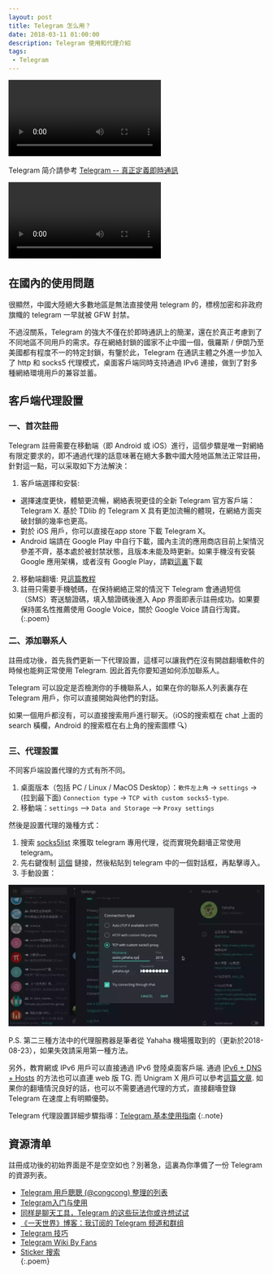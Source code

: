 ```yaml
---
layout: post
title: Telegram 怎么用？
date: 2018-03-11 01:00:00
description: Telegram 使用和代理介紹
tags:
 - Telegram
---
```


<div class="embed-responsive embed-responsive-16by9">
<video src="/media/files/WEBM/telegram.webm" class="embed-responsive-item" controls="controls"></video>
</div>

<!--more-->

Telegram 简介請參考 [Telegram -- 真正定義即時通訊](/Telegram-intro)

<div class="embed-responsive embed-responsive-4by3">
<video src="https://t1.aixinxi.net/o_1cclr3epb1cd539u1195tsj1n1ba.mp4" class="embed-responsive-item" controls="controls"></video>
</div>

## 在國內的使用問題

很顯然，中國大陸絕大多數地區是無法直接使用 telegram 的，標榜加密和非政府旗幟的 telegram 一早就被 GFW 封禁。

不過沒關系，Telegram 的強大不僅在於即時通訊上的簡潔，還在於真正考慮到了不同地區不同用戶的需求。存在網絡封鎖的國家不止中國一個，俄羅斯 / 伊朗乃至美國都有程度不一的特定封鎖，有鑒於此，Telegram 在通訊主體之外進一步加入了 http 和 socks5 代理模式，桌面客戶端同時支持通過 IPv6 連接，做到了對多種網絡環境用戶的兼容並蓄。

## 客戶端代理設置

### 一、首次註冊

Telegram 註冊需要在移動端（即 Android 或 iOS）進行，這個步驟是唯一對網絡有限定要求的，即不通過代理的話意味著在絕大多數中國大陸地區無法正常註冊，針對這一點，可以采取如下方法解決：

1. 客戶端選擇和安裝:
 - 選擇速度更快，體驗更流暢，網絡表現更佳的全新 Telegram 官方客戶端： Telegram X. 基於 TDlib 的 Telegram X 具有更加流暢的體現，在網絡方面突破封鎖的幾率也更高。
 - 對於 iOS 用戶，你可以直接在app store 下載 Telegram X。
 - Android 端請在 Google Play 中自行下載，國內主流的應用商店目前上架情況參差不齊，基本處於被封禁狀態，且版本未能及時更新。如果手機沒有安裝 Google 應用架構，或者沒有 Google Play，請戳[這裏](https://share.weiyun.com/50zxmGI)下載
2. 移動端翻墻: 見[這篇教程](/Android-個人定制篇)
3. 註冊只需要手機號碼，在保持網絡正常的情況下 Telegram 會通過短信（SMS）寄送驗證碼，填入驗證碼後進入 App 界面即表示註冊成功。如果要保持匿名性推薦使用 Google Voice，關於 Google Voice 請自行淘寶。
{:.poem}

### 二、添加聯系人

註冊成功後，首先我們更新一下代理設置，這樣可以讓我們在沒有開啟翻墻軟件的時候也能夠正常使用 Telegram. 因此首先你要知道如何添加聯系人。

Telegram 可以設定是否檢測你的手機聯系人，如果在你的聯系人列表裏存在 Telegram 用戶，你可以直接開始與他們的對話。

如果一個用戶都沒有，可以直接搜索用戶進行聊天。（iOS的搜索框在 chat 上面的 search 橫欄，Android 的搜索框在右上角的搜索圖標 🔍）

### 三、代理設置

不同客戶端設置代理的方式有所不同。

1. 桌面版本（包括 PC / Linux / MacOS Desktop）：`軟件左上角` -> `settings` -> (拉到最下面) `Connection type` -> `TCP with custom socks5-type`.
2. 移動端：`settings` --> `Data and Storage` --> `Proxy settings`

然後是設置代理的幾種方式：

1. 搜索 [socks5list](https://t.me/socks5list) 來獲取 telegram 專用代理，從而實現免翻墻正常使用 telegram。
2. 先右鍵復制 [這個](tg://socks?server=socks5-a.yahaha.win&port=2019&user=yahaha.us&pass=yahaha.us) 鏈接，然後粘貼到 telegram 中的一個對話框，再點擊導入。
3. 手動設置：

![](/media/files/WEBP/proxy.webp)

P.S. 第二三種方法中的代理服務器是筆者從 Yahaha 機場獲取到的（更新於2018-08-23），如果失效請采用第一種方法。

另外，教育網或 IPv6 用戶可以直接通過 IPv6 登陸桌面客戶端. 通過 [IPv6 + DNS + Hosts](/IPV6-brief) 的方法也可以直連 web 版 TG. 而 Unigram X 用戶可以參考[這篇文章](/Unigram-x). 如果你的翻墻情況良好的話，也可以不需要通過代理的方式，直接翻墻登錄 Telegram 在速度上有明顯優勢。

Telegram 代理設置詳細步驟指導：[Telegram 基本使用指南](https://github.com/googlehosts/hosts/wiki/Telegram-%E5%9F%BA%E6%9C%AC%E4%BD%BF%E7%94%A8%E6%8C%87%E5%8D%97#%E6%88%91%E6%98%AF%E7%AC%AC%E4%B8%80%E6%AC%A1%E4%BD%BF%E7%94%A8-telegram)
{:.note}

## 資源清单

註冊成功後的初始界面是不是空空如也？別著急，這裏為你準備了一份 Telegram 的資源列表。

* [Telegram 用戶聰聰 (@congcong) 整理的列表](https://congcong0806.github.io/2018/04/24/Telegram/)   
* [Telegram入门与使用](https://blog.liuboke.com/telegram.html)  
* [同样是聊天工具，Telegram 的这些玩法你或许想试试](http://www.pingwest.com/some-telegram-skills-you-may-want-to-know/)  
* [《一天世界》博客：我订阅的 Telegram 频道和群组](https://zhuanlan.zhihu.com/p/27876119)  
* [Telegram 技巧](http://einverne.github.io/post/2016/07/telegram-review.html#bold)   
* [Telegram Wiki By Fans](http://telegram.wiki/)  
* [Sticker 搜索](http://stickergram.ru/13.html)  
{:.poem}
